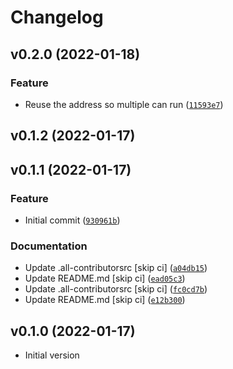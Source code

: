 # Changelog

<!--next-version-placeholder-->

## v0.2.0 (2022-01-18)
### Feature
* Reuse the address so multiple can run ([`11593e7`](https://github.com/bdraco/unifi-discovery/commit/11593e77dc9262ccabbb1575eff3e80ad07dd310))

## v0.1.2 (2022-01-17)


## v0.1.1 (2022-01-17)
### Feature
* Initial commit ([`930961b`](https://github.com/bdraco/unifi-discovery/commit/930961b9a832bf76e8a1a2b5224cceb24132e067))

### Documentation
* Update .all-contributorsrc [skip ci] ([`a04db15`](https://github.com/bdraco/unifi-discovery/commit/a04db151ce7a1c9ffa57463ebfdf73b2a0da1ef5))
* Update README.md [skip ci] ([`ead05c3`](https://github.com/bdraco/unifi-discovery/commit/ead05c34d9bd75919e55cddfb9c25774e0bade01))
* Update .all-contributorsrc [skip ci] ([`fc0cd7b`](https://github.com/bdraco/unifi-discovery/commit/fc0cd7bcb833730c16ff7ae58298789082ad88e1))
* Update README.md [skip ci] ([`e12b300`](https://github.com/bdraco/unifi-discovery/commit/e12b300443f480fba4a96036764dcd01531b564d))

## v0.1.0 (2022-01-17)
* Initial version
